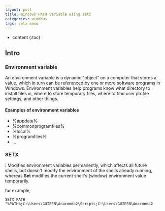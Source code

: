 ```yaml
---
layout: post
title: Windows PATH variable using setx
categories: windows
tags: setx memo
---
```


* content
{:toc}

## Intro
### Environment variable
An environment variable is a dynamic "object" on a computer that stores a value, which in turn can be referenced by one or more software programs in Windows. Environment variables help programs know what directory to install files in, where to store temporary files, where to find user profile settings, and other things.




#### Examples of environment variables
* %appdata%
* %commonprogramfiles%
* %local%
* %programfiles%
* ...

### SETX
 : Modifies environment variables permanently, which affects all future shells, but doesn't modify the environment of the shells already running, whereas **Set** modifies the current shell's (window) environment value temporarily.

for example,
```
SETX PATH "%PATH%;C:\Users\GUIEEN\Anaconda2\Scripts;C:\Users\GUIEEN\Anaconda2
```
